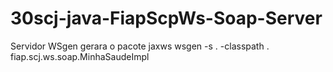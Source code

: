 # 30scj-java-FiapScpWs-Soap-Server

Servidor
WSgen gerara o pacote jaxws
wsgen -s . -classpath . fiap.scj.ws.soap.MinhaSaudeImpl
